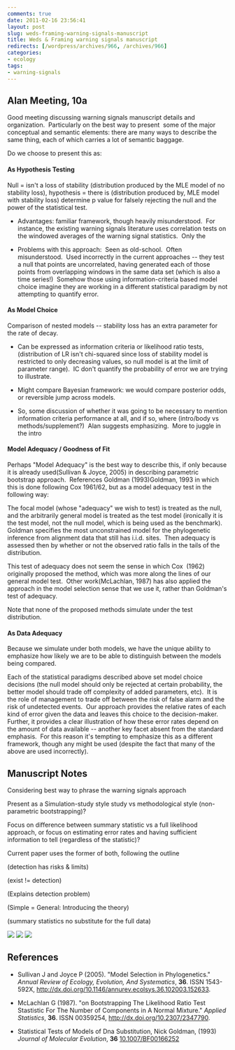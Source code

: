 ```yaml
---
comments: true
date: 2011-02-16 23:56:41
layout: post
slug: weds-framing-warning-signals-manuscript
title: Weds & Framing warning signals manuscript
redirects: [/wordpress/archives/966, /archives/966]
categories:
- ecology
tags:
- warning-signals
---
```


## Alan Meeting, 10a


Good meeting discussing warning signals manuscript details and organization.  Particularly on the best way to present  some of the major conceptual and semantic elements: there are many ways to describe the same thing, each of which carries a lot of semantic baggage.

Do we choose to present this as:


#### As Hypothesis Testing


Null = isn't a loss of stability (distribution produced by the MLE model of no stability loss), hypothesis = there is (distribution produced by, MLE model with stability loss) determine p value for falsely rejecting the null and the power of the statistical test.



	
  * Advantages: familiar framework, though heavily misunderstood.  For instance, the existing warning signals literature uses correlation tests on the windowed averages of the warning signal statistics.  Only the

	
  * Problems with this approach:  Seen as old-school.  Often misunderstood.  Used incorrectly in the current approaches -- they test a null that points are uncorrelated, having generated each of those points from overlapping windows in the same data set (which is also a time series!)  Somehow those using information-criteria based model choice imagine they are working in a different statistical paradigm by not attempting to quantify error.




#### As Model Choice


Comparison of nested models -- stability loss has an extra parameter for the rate of decay.



	
  * Can be expressed as information criteria or likelihood ratio tests, (distribution of LR isn't chi-squared since loss of stability model is restricted to only decreasing values, so null model is at the limit of parameter range).  IC don't quantify the probability of error we are trying to illustrate.

	
  * Might compare Bayesian framework: we would compare posterior odds, or reversible jump across models.

	
  * So, some discussion of whether it was going to be necessary to mention information criteria performance at all, and if so, where (intro/body vs methods/supplement?)  Alan suggests emphasizing.  More to juggle in the intro




#### Model Adequacy / Goodness of Fit


Perhaps "Model Adequacy" is the best way to describe this, if only because it is already used(Sullivan & Joyce, 2005) in describing parametric bootstrap approach.  References Goldman (1993)Goldman, 1993 in which this is done following Cox 1961/62, but as a model adequacy test in the following way:

The focal model (whose "adequacy" we wish to test) is treated as the null, and the arbitrarily general model is treated as the test model (ironically it is the test model, not the null model, which is being used as the benchmark).  Goldman specifies the most unconstrained model for the phylogenetic inference from alignment data that still has i.i.d. sites.  Then adequacy is assessed then by whether or not the observed ratio falls in the tails of the distribution.

This test of adequacy does not seem the sense in which Cox  (1962) originally proposed the method, which was more along the lines of our general model test.  Other work(McLachlan, 1987) has also applied the approach in the model selection sense that we use it, rather than Goldman's test of adequacy.

Note that none of the proposed methods simulate under the test distribution.


#### As Data Adequacy


Because we simulate under both models, we have the unique ability to emphasize how likely we are to be able to distinguish between the models being compared.

Each of the statistical paradigms described above set model choice decisions (the null model should only be rejected at certain probability, the better model should trade off complexity of added parameters, etc).  It is the role of management to trade off between the risk of false alarm and the risk of undetected events.  Our approach provides the relative rates of each kind of error given the data and leaves this choice to the decision-maker.  Further, it provides a clear illustration of how these error rates depend on the amount of data available -- another key facet absent from the standard emphasis.  For this reason it's tempting to emphasize this as a different framework, though any might be used (despite the fact that many of the above are used incorrectly).


## Manuscript Notes


Considering best way to phrase the warning signals approach

Present as a Simulation-study style study vs methodological style (non-parametric bootstrapping)?

Focus on difference between summary statistic vs a full likelihood approach, or focus on estimating error rates and having sufficient information to tell (regardless of the statistic)?

Current paper uses the former of both, following the outline

(detection has risks & limits)

(exist != detection)

(Explains detection problem)

(Simple = General: Introducing the theory)

(summary statistics no substitute for the full data)

![]( http://farm6.staticflickr.com/5055/5411537354_6583bfc4a6_o.png )
 ![]( http://farm6.staticflickr.com/5172/5406203293_6d756a27d4_o.png )
 ![]( http://farm6.staticflickr.com/5260/5411625926_2f8fb084b2_o.png )


## References


- Sullivan J and Joyce P (2005).
"Model Selection in Phylogenetics."
*Annual Review of Ecology, Evolution, And Systematics*, **36**.
ISSN 1543-592X, <a href="http://dx.doi.org/10.1146/annurev.ecolsys.36.102003.152633">http://dx.doi.org/10.1146/annurev.ecolsys.36.102003.152633</a>.

- McLachlan G (1987).
"on Bootstrapping The Likelihood Ratio Test Stastistic For The Number of Components in A Normal Mixture."
*Applied Statistics*, **36**.
ISSN 00359254, <a href="http://dx.doi.org/10.2307/2347790">http://dx.doi.org/10.2307/2347790</a>.



-  Statistical Tests of Models of Dna Substitution, Nick Goldman,  (1993) *Journal of Molecular Evolution*, **36**    [10.1007/BF00166252](http://dx.doi.org/10.1007/BF00166252)
